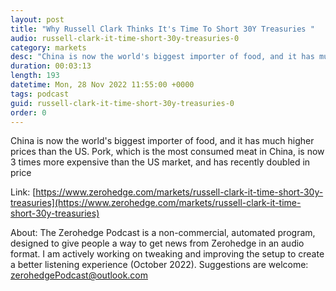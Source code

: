 ```yaml
---
layout: post
title: "Why Russell Clark Thinks It's Time To Short 30Y Treasuries "
audio: russell-clark-it-time-short-30y-treasuries-0
category: markets
desc: "China is now the world's biggest importer of food, and it has much higher prices than the US. Pork, which is the most consumed meat in China, is now 3 times more expensive than the US market, and has recently doubled in price"
duration: 00:03:13
length: 193
datetime: Mon, 28 Nov 2022 11:55:00 +0000
tags: podcast
guid: russell-clark-it-time-short-30y-treasuries-0
order: 0
---
```

China is now the world's biggest importer of food, and it has much higher prices than the US. Pork, which is the most consumed meat in China, is now 3 times more expensive than the US market, and has recently doubled in price

Link: [https://www.zerohedge.com/markets/russell-clark-it-time-short-30y-treasuries](https://www.zerohedge.com/markets/russell-clark-it-time-short-30y-treasuries)

About: The Zerohedge Podcast is a non-commercial, automated program, designed to give people a way to get news from Zerohedge in an audio format.  I am actively working on tweaking and improving the setup to create a better listening experience (October 2022).  Suggestions are welcome: [zerohedgePodcast@outlook.com](mailto:zerohedgePodcast@outlook.com)
